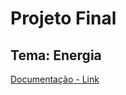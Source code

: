 # **Projeto Final**

## Tema: **Energia**

[Documentação - Link](https://docs.google.com/document/d/16-m6mtdJQk8bVmq5uDekGb9AyEpeURVB_9coqag6zPI/edit?usp=sharing)
